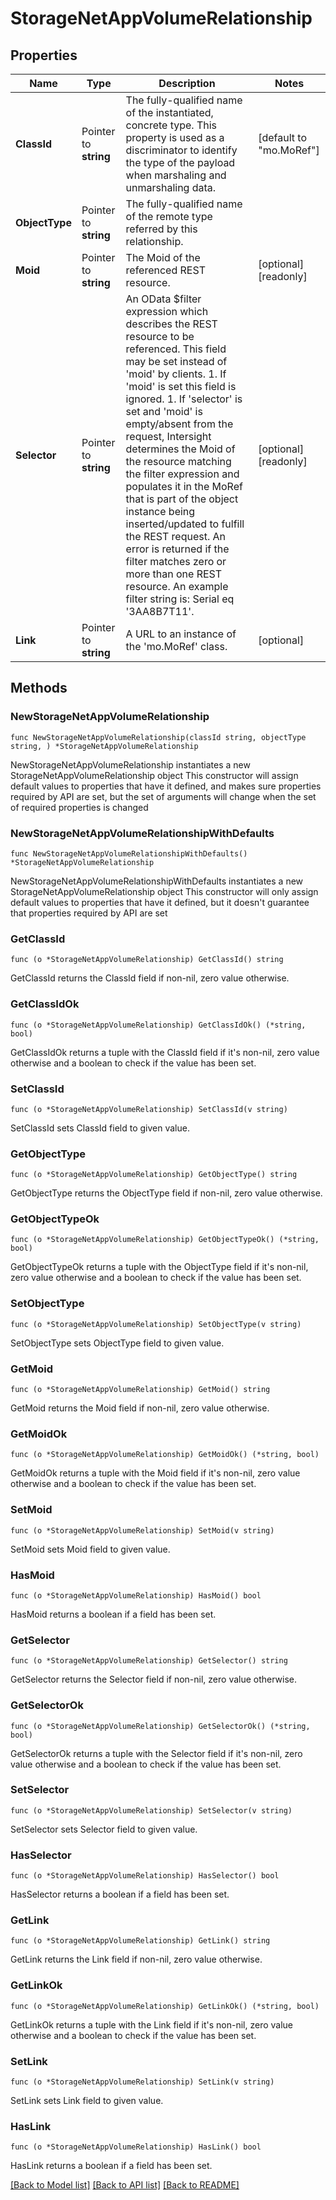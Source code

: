 # StorageNetAppVolumeRelationship

## Properties

Name | Type | Description | Notes
------------ | ------------- | ------------- | -------------
**ClassId** | Pointer to **string** | The fully-qualified name of the instantiated, concrete type. This property is used as a discriminator to identify the type of the payload when marshaling and unmarshaling data. | [default to "mo.MoRef"]
**ObjectType** | Pointer to **string** | The fully-qualified name of the remote type referred by this relationship. | 
**Moid** | Pointer to **string** | The Moid of the referenced REST resource. | [optional] [readonly] 
**Selector** | Pointer to **string** | An OData $filter expression which describes the REST resource to be referenced. This field may be set instead of &#39;moid&#39; by clients. 1. If &#39;moid&#39; is set this field is ignored. 1. If &#39;selector&#39; is set and &#39;moid&#39; is empty/absent from the request, Intersight determines the Moid of the resource matching the filter expression and populates it in the MoRef that is part of the object instance being inserted/updated to fulfill the REST request. An error is returned if the filter matches zero or more than one REST resource. An example filter string is: Serial eq &#39;3AA8B7T11&#39;. | [optional] [readonly] 
**Link** | Pointer to **string** | A URL to an instance of the &#39;mo.MoRef&#39; class. | [optional] 

## Methods

### NewStorageNetAppVolumeRelationship

`func NewStorageNetAppVolumeRelationship(classId string, objectType string, ) *StorageNetAppVolumeRelationship`

NewStorageNetAppVolumeRelationship instantiates a new StorageNetAppVolumeRelationship object
This constructor will assign default values to properties that have it defined,
and makes sure properties required by API are set, but the set of arguments
will change when the set of required properties is changed

### NewStorageNetAppVolumeRelationshipWithDefaults

`func NewStorageNetAppVolumeRelationshipWithDefaults() *StorageNetAppVolumeRelationship`

NewStorageNetAppVolumeRelationshipWithDefaults instantiates a new StorageNetAppVolumeRelationship object
This constructor will only assign default values to properties that have it defined,
but it doesn't guarantee that properties required by API are set

### GetClassId

`func (o *StorageNetAppVolumeRelationship) GetClassId() string`

GetClassId returns the ClassId field if non-nil, zero value otherwise.

### GetClassIdOk

`func (o *StorageNetAppVolumeRelationship) GetClassIdOk() (*string, bool)`

GetClassIdOk returns a tuple with the ClassId field if it's non-nil, zero value otherwise
and a boolean to check if the value has been set.

### SetClassId

`func (o *StorageNetAppVolumeRelationship) SetClassId(v string)`

SetClassId sets ClassId field to given value.


### GetObjectType

`func (o *StorageNetAppVolumeRelationship) GetObjectType() string`

GetObjectType returns the ObjectType field if non-nil, zero value otherwise.

### GetObjectTypeOk

`func (o *StorageNetAppVolumeRelationship) GetObjectTypeOk() (*string, bool)`

GetObjectTypeOk returns a tuple with the ObjectType field if it's non-nil, zero value otherwise
and a boolean to check if the value has been set.

### SetObjectType

`func (o *StorageNetAppVolumeRelationship) SetObjectType(v string)`

SetObjectType sets ObjectType field to given value.


### GetMoid

`func (o *StorageNetAppVolumeRelationship) GetMoid() string`

GetMoid returns the Moid field if non-nil, zero value otherwise.

### GetMoidOk

`func (o *StorageNetAppVolumeRelationship) GetMoidOk() (*string, bool)`

GetMoidOk returns a tuple with the Moid field if it's non-nil, zero value otherwise
and a boolean to check if the value has been set.

### SetMoid

`func (o *StorageNetAppVolumeRelationship) SetMoid(v string)`

SetMoid sets Moid field to given value.

### HasMoid

`func (o *StorageNetAppVolumeRelationship) HasMoid() bool`

HasMoid returns a boolean if a field has been set.

### GetSelector

`func (o *StorageNetAppVolumeRelationship) GetSelector() string`

GetSelector returns the Selector field if non-nil, zero value otherwise.

### GetSelectorOk

`func (o *StorageNetAppVolumeRelationship) GetSelectorOk() (*string, bool)`

GetSelectorOk returns a tuple with the Selector field if it's non-nil, zero value otherwise
and a boolean to check if the value has been set.

### SetSelector

`func (o *StorageNetAppVolumeRelationship) SetSelector(v string)`

SetSelector sets Selector field to given value.

### HasSelector

`func (o *StorageNetAppVolumeRelationship) HasSelector() bool`

HasSelector returns a boolean if a field has been set.

### GetLink

`func (o *StorageNetAppVolumeRelationship) GetLink() string`

GetLink returns the Link field if non-nil, zero value otherwise.

### GetLinkOk

`func (o *StorageNetAppVolumeRelationship) GetLinkOk() (*string, bool)`

GetLinkOk returns a tuple with the Link field if it's non-nil, zero value otherwise
and a boolean to check if the value has been set.

### SetLink

`func (o *StorageNetAppVolumeRelationship) SetLink(v string)`

SetLink sets Link field to given value.

### HasLink

`func (o *StorageNetAppVolumeRelationship) HasLink() bool`

HasLink returns a boolean if a field has been set.


[[Back to Model list]](../README.md#documentation-for-models) [[Back to API list]](../README.md#documentation-for-api-endpoints) [[Back to README]](../README.md)


